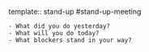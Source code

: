 template:: stand-up
#stand-up-meeting

	- What did you do yesterday?
	- What will you do today?
	- What blockers stand in your way?